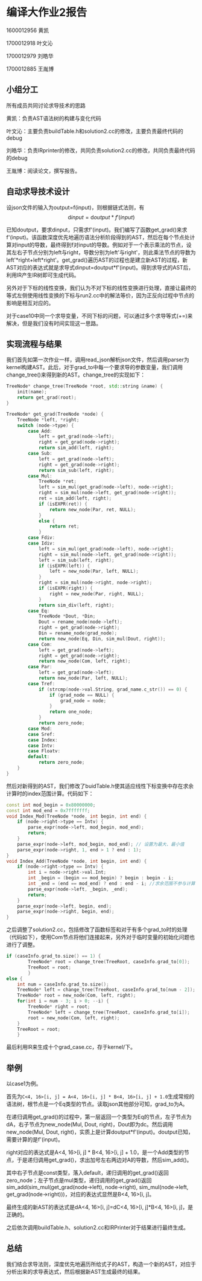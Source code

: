 # 编译大作业2报告

1600012956 黄凯

1700012918 叶文沁

1700012979 刘皓华

1700012885 王胤博

## 小组分工

所有成员共同讨论求导技术的思路

黄凯：负责AST语法树的构建与变化代码

叶文沁：主要负责buildTable.h和solution2.cc的修改，主要负责最终代码的debug

刘皓华：负责IRprinter的修改，共同负责solution2.cc的修改，共同负责最终代码的debug

王胤博：阅读论文，撰写报告。

## 自动求导技术设计

设json文件的输入为output=f(input)，则根据链式法则，有
$$
\text{d}input=\text{d}output*f'(input)
$$


已知doutput，要求dinput，只需求f'(input)。我们编写了函数get_grad()来求f'(input)。该函数深度优先地遍历语法分析阶段得到的AST，然后在每个节点处计算对input的导数，最终得到f对input的导数。例如对于一个表示乘法的节点，设其左右子节点分别为left与right，导数分别为left'与right'，则此乘法节点的导数为left'\*right+left\*right'。get_grad()遍历AST的过程也是建立新AST的过程，新AST对应的表达式就是求导式dinput=doutput\*f'(input)。得到求导式的AST后，利用IR产生IR树即可生成代码。

另外对于下标的线性变换，我们认为不对下标的线性变换进行处理，直接让最终的等式左侧使用线性变换的下标与run2.cc中的解法等价，因为正反向过程中节点的影响是相互对应的。

对于case10中同一个求导变量，不同下标的问题，可以通过多个求导等式(+=)来解决，但是我们没有时间实现这一思路。

## 实现流程与结果

我们首先如第一次作业一样，调用read_json解析json文件，然后调用parser为kernel构建AST。此后，对于grad_to中每一个要求导的参数变量，我们调用change_tree()来得到新的AST。change_tree的实现如下：

```c++
TreeNode* change_tree(TreeNode *root, std::string &name) {
    init(name);
    return get_grad(root);
}

TreeNode* get_grad(TreeNode *node) {
	TreeNode *left, *right;
	switch (node->type) {
		case Add:
			left = get_grad(node->left);
			right = get_grad(node->right);
			return sim_add(left, right);
		case Sub:
			left = get_grad(node->left);
			right = get_grad(node->right);
			return sim_sub(left, right);
		case Mul:
			TreeNode *ret;
			left = sim_mul(get_grad(node->left), node->right);
			right = sim_mul(node->left, get_grad(node->right));
			ret = sim_add(left, right);
			if (isEXPR(ret)) {
				return new_node(Par, ret, NULL);
			}
			else {
				return ret;
			}
		case Fdiv:
		case Idiv:
			left = sim_mul(get_grad(node->left), node->right);
			right = sim_mul(node->left, get_grad(node->right));
			left = sim_sub(left, right);
			if (isEXPR(left)) {
				left = new_node(Par, left, NULL);
			}
			right = sim_mul(node->right, node->right);
			if (isEXPR(right)) {
				right = new_node(Par, right, NULL);
			}
			return sim_div(left, right);
		case Eq:
			TreeNode *Dout, *Din;
			Dout = rename_node(node->left);
			right = get_grad(node->right);
			Din = rename_node(grad_node);
			return new_node(Eq, Din, sim_mul(Dout, right));
		case Com:
			left = get_grad(node->left);
			right = get_grad(node->right);
			return new_node(Com, left, right);
		case Par:
			left = get_grad(node->left);
			return new_node(Par, left, NULL);
		case Tref:
			if (strcmp(node->val.String, grad_name.c_str()) == 0) {
				if (grad_node == NULL) {
					grad_node = node;
				}
				return one_node;
			}
			return zero_node;
		case Mod:
		case Sref:
		case Index:
		case Intv:
		case Floatv:
		default:
			return zero_node;
	}
}
```



然后对新得到的AST，我们修改了buidTable.h使其适应线性下标变换中存在求余计算时的index范围计算。代码如下：

```c++
const int mod_begin = 0x80000000; 
const int mod_end = 0x7fffffff; 
void Index_Mod(TreeNode *node, int begin, int end) {
    if (node->right->type == Intv) {
        parse_expr(node->left, mod_begin, mod_end);
        return;
    }
    parse_expr(node->left, mod_begin, mod_end); // 设置为最大、最小值
    parse_expr(node->right, 1, end > 1 ? end : 1);
}
void Index_Add(TreeNode *node, int begin, int end) {
    if (node->right->type == Intv) {
        int i = node->right->val.Int;
        int _begin = (begin == mod_begin) ? begin : begin - i;
        int _end = (end == mod_end) ? end : end - i; //求余范围不参与计算
        parse_expr(node->left, _begin, _end);
        return;
    }
    parse_expr(node->left, begin, end);
    parse_expr(node->right, begin, end);
}
```



之后调整了solution2.cc，包括修改了函数标签和对于有多个grad_to时的处理（代码如下），使用Com节点将他们连接起来，另外对于临时变量的初始化问题也进行了调整。

```c++
if (caseInfo.grad_to.size() == 1) {
    	TreeNode* root = change_tree(TreeRoot, caseInfo.grad_to[0]);
    	TreeRoot = root;
		}    
else {
    int num = caseInfo.grad_to.size();
    TreeNode* left = change_tree(TreeRoot, caseInfo.grad_to[num - 2]);     		TreeNode* right = change_tree(TreeRoot, caseInfo.grad_to[num - 1]);
    TreeNode* root = new_node(Com, left, right);
    for(int i = num - 3; i > 0; --i) {
        TreeNode* right = root;
        TreeNode* left = change_tree(TreeRoot, caseInfo.grad_to[i]);
        root = new_node(Com, left, right);
    } 
    TreeRoot = root;
	}
```



最后利用IR来生成十个grad_case.cc，存于kernel/下。

## 举例

以case1为例。

首先为`C<4, 16>[i, j] = A<4, 16>[i, j] * B<4, 16>[i, j] + 1.0`生成常规的语法树，根节点是一个Eq类型的节点。读取json其他部分可知，grad_to为A。

在递归调用get_grad()的过程中，第一层返回一个类型为Eq的节点，左子节点为dA，右子节点为new_node(Mul, Dout, right)，Dout即为dc。然后调用new_node(Mul, Dout, right)，实质上是计算doutput*f'(input)。doutput已知，需要计算的是f'(input)。

right对应的表达式是A<4, 16>[i, j] * B<4, 16>[i, j] + 1.0，是一个Add类型的节点，于是递归调用get_grad()，求出加号左右两边对A的导数，然后sim_add()。

其中右子节点是const类型，落入default，递归调用的get_grad()返回zero_node；左子节点是mul类型，递归调用的get_grad()返回sim_add(sim_mul(get_grad(node->left), node->right), sim_mul(node->left, get_grad(node->right)))，对应的表达式显然是B<4, 16>[i, j]。

最终生成的新AST的表达式是dA<4, 16>[i, j]=dC<4, 16>[i, j]*B<4, 16>[i, j]，是正确的。

之后依次调用buildTable.h、solution2.cc和IRPrinter对于结果进行最终生成。

## 总结

我们结合求导法则，深度优先地遍历所给式子的AST，构造一个新的AST，对应于分析出来的求导表达式，然后根据新AST生成最终的结果。